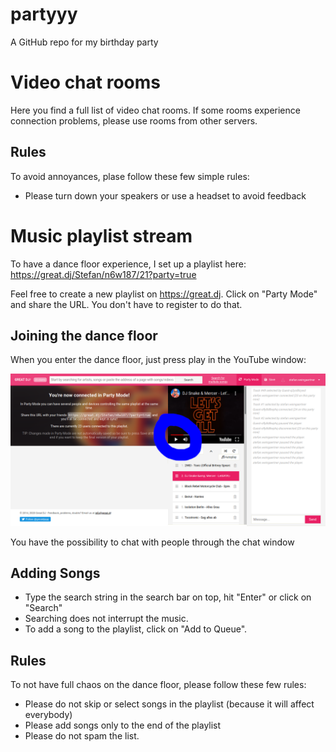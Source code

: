 # partyyy
A GitHub repo for my birthday party

# Video chat rooms

Here you find a full list of video chat rooms. If some rooms experience connection problems, please use rooms from other servers.

## Rules

To avoid annoyances, plase follow these few simple rules:
- Please turn down your speakers or use a headset to avoid feedback

# Music playlist stream

To have a dance floor experience, I set up a playlist here: https://great.dj/Stefan/n6w187/21?party=true

Feel free to create a new playlist on https://great.dj. Click on "Party Mode" and share the URL. You don't have to register to do that.

## Joining the dance floor
When you enter the dance floor, just press play in the YouTube window:

![alt](./img/dancefloor.png "This is how we do it.")

You have the possibility to chat with people through the chat window

## Adding Songs
- Type the search string in the search bar on top, hit "Enter" or click on "Search"
- Searching does not interrupt the music.
- To add a song to the playlist, click on "Add to Queue".

## Rules
To not have full chaos on the dance floor, please follow these few rules:
- Please do not skip or select songs in the playlist (because it will affect everybody)
- Please add songs only to the end of the playlist
- Please do not spam the list.





